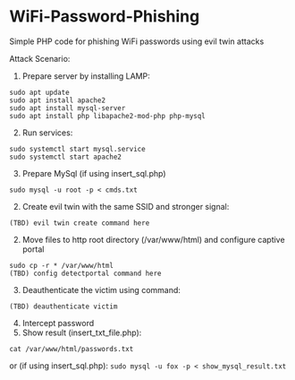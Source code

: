 # WiFi-Password-Phishing
Simple PHP code for phishing WiFi passwords using evil twin attacks

Attack Scenario:

1. Prepare server by installing LAMP:
```
sudo apt update
sudo apt install apache2
sudo apt install mysql-server
sudo apt install php libapache2-mod-php php-mysql
```
2. Run services:
```
sudo systemctl start mysql.service
sudo systemctl start apache2
```
3. Prepare MySql (if using insert_sql.php)
```
sudo mysql -u root -p < cmds.txt
```
2. Create evil twin with the same SSID and stronger signal:
``` 
(TBD) evil twin create command here
```

2. Move files to http root directory (/var/www/html) and configure captive portal
```
sudo cp -r * /var/www/html
(TBD) config detectportal command here
```

3. Deauthenticate the victim using command:
``` 
(TBD) deauthenticate victim
```
4. Intercept password
5. Show result (insert_txt_file.php):
``` 
cat /var/www/html/passwords.txt
```
or (if using insert_sql.php):
``` sudo mysql -u fox -p < show_mysql_result.txt ```

